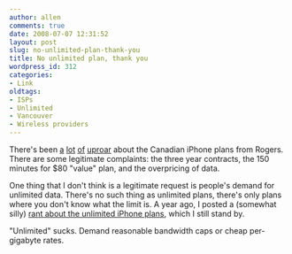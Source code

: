 ```yaml
---
author: allen
comments: true
date: 2008-07-07 12:31:52
layout: post
slug: no-unlimited-plan-thank-you
title: No unlimited plan, thank you
wordpress_id: 312
categories:
- Link
oldtags:
- ISPs
- Unlimited
- Vancouver
- Wireless providers
---
```


There's been [a](http://www.brendonwilson.com/blog/2008/06/27/rogers-iphone-3g-pricing-lube-not-included/) [lot](http://daringfireball.net/linked/2008/06/27/rogers-canada) [of](http://johnbiehler.com/2008/07/04/is-rogers-getting-the-message/) [uproar](http://www.rolandtanglao.com/archives/2008/07/06/iphone-pricing-in-canada-rogers-american-pr-firm-ms-l-digital-sends-bloggers-ide) about the Canadian iPhone plans from Rogers. There are some legitimate complaints: the three year contracts, the 150 minutes for $80 "value" plan, and the overpricing of data.

One thing that I don't think is a legitimate request is people's demand for unlimited data. There's no such thing as unlimited plans, there's only plans where you don't know what the limit is. A year ago, I posted a (somewhat silly) [rant about the unlimited iPhone plans](http://www.antipode.ca/2007/death-to-unlimited/), which I still stand by.

"Unlimited" sucks. Demand reasonable bandwidth caps or cheap per-gigabyte rates.
